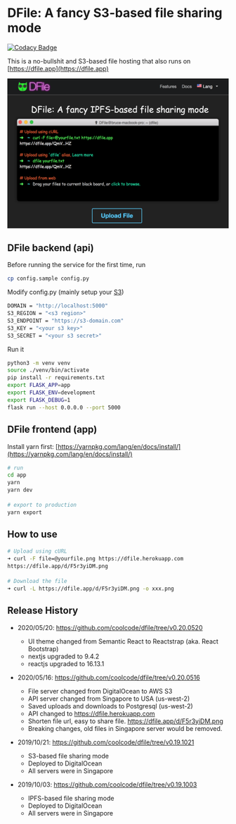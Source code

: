 # DFile: A fancy S3-based file sharing mode

[![Codacy Badge](https://api.codacy.com/project/badge/Grade/3b25d03f9535456997878815286921eb)](https://www.codacy.com/manual/coolcode/dfile?utm_source=github.com&utm_medium=referral&utm_content=coolcode/dfile&utm_campaign=Badge_Grade)

This is a no-bullshit and S3-based file hosting that also runs on [https://dfile.app](https://dfile.app)

![img](https://github.com/coolcode/dfile/blob/master/share/img/dfile.png?raw=true)

## DFile backend (api)

Before running the service for the first time, run

```bash
cp config.sample config.py
```

Modify config.py (mainly setup your [S3](https://aws.amazon.com/s3/))

```bash
DOMAIN = "http://localhost:5000"
S3_REGION = "<s3 region>"
S3_ENDPOINT = "https://s3-domain.com"
S3_KEY = "<your s3 key>"
S3_SECRET = "<your s3 secret>"
```

Run it

```bash
python3 -m venv venv
source ./venv/bin/activate
pip install -r requirements.txt
export FLASK_APP=app
export FLASK_ENV=development
export FLASK_DEBUG=1
flask run --host 0.0.0.0 --port 5000
```

## DFile frontend (app)

Install yarn first: [https://yarnpkg.com/lang/en/docs/install/](https://yarnpkg.com/lang/en/docs/install/)

```bash
# run
cd app
yarn
yarn dev

# export to production
yarn export
```

## How to use

```bash
# Upload using cURL
➜ curl -F file=@yourfile.png https://dfile.herokuapp.com
https://dfile.app/d/F5r3yiDM.png

# Download the file
➜ curl -L https://dfile.app/d/F5r3yiDM.png -o xxx.png
```

## Release History

- 2020/05/20: https://github.com/coolcode/dfile/tree/v0.20.0520
    - UI theme changed from Semantic React to Reactstrap (aka. React Bootstrap)
    - nextjs upgraded to 9.4.2
    - reactjs upgraded to 16.13.1

- 2020/05/16: https://github.com/coolcode/dfile/tree/v0.20.0516
    - File server changed from DigitalOcean to AWS S3
    - API server changed from Singapore to USA (us-west-2)
    - Saved uploads and downloads to Postgresql (us-west-2)
    - API changed to https://dfile.herokuapp.com
    - Shorten file url, easy to share file. https://dfile.app/d/F5r3yiDM.png
    - Breaking changes, old files in Singapore server would be removed.

- 2019/10/21: https://github.com/coolcode/dfile/tree/v0.19.1021
    - S3-based file sharing mode
    - Deployed to DigitalOcean
    - All servers were in Singapore
        
- 2019/10/03: https://github.com/coolcode/dfile/tree/v0.19.1003
    - IPFS-based file sharing mode
    - Deployed to DigitalOcean
    - All servers were in Singapore
